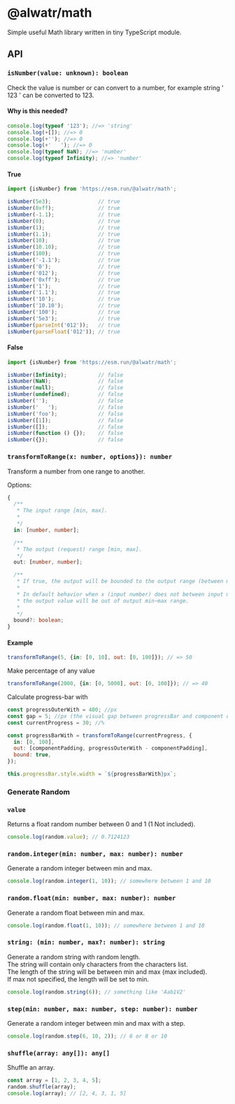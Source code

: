 # @alwatr/math

Simple useful Math library written in tiny TypeScript module.

## API

### `isNumber(value: unknown): boolean`

Check the value is number or can convert to a number, for example string ' 123 ' can be converted to 123.

#### Why is this needed?

```js
console.log(typeof '123'); //=> 'string'
console.log(+[]); //=> 0
console.log(+''); //=> 0
console.log(+'   '); //=> 0
console.log(typeof NaN); //=> 'number'
console.log(typeof Infinity); //=> 'number'
```

#### True

<!-- prettier-ignore -->
```js
import {isNumber} from 'https://esm.run/@alwatr/math';

isNumber(5e3);               // true
isNumber(0xff);              // true
isNumber(-1.1);              // true
isNumber(0);                 // true
isNumber(1);                 // true
isNumber(1.1);               // true
isNumber(10);                // true
isNumber(10.10);             // true
isNumber(100);               // true
isNumber('-1.1');            // true
isNumber('0');               // true
isNumber('012');             // true
isNumber('0xff');            // true
isNumber('1');               // true
isNumber('1.1');             // true
isNumber('10');              // true
isNumber('10.10');           // true
isNumber('100');             // true
isNumber('5e3');             // true
isNumber(parseInt('012'));   // true
isNumber(parseFloat('012')); // true
```

#### False

<!-- prettier-ignore -->
```js
import {isNumber} from 'https://esm.run/@alwatr/math';

isNumber(Infinity);          // false
isNumber(NaN);               // false
isNumber(null);              // false
isNumber(undefined);         // false
isNumber('');                // false
isNumber('   ');             // false
isNumber('foo');             // false
isNumber([1]);               // false
isNumber([]);                // false
isNumber(function () {});    // false
isNumber({});                // false
```

### `transformToRange(x: number, options}): number`

Transform a number from one range to another.

Options:

```ts
{
  /**
   * The input range [min, max].
   *
   */
  in: [number, number];

  /**
   * The output (request) range [min, max].
   */
  out: [number, number];

  /**
   * If true, the output will be bounded to the output range (between min and max).
   *
   * In default behavior when x (input number) does not between input min~max range,
   * the output value will be out of output min~max range.
   *
   */
  bound?: boolean;
}
```

#### Example

```js
transformToRange(5, {in: [0, 10], out: [0, 100]}); // => 50
```

Make percentage of any value

```js
transformToRange(2000, {in: [0, 5000], out: [0, 100]}); // => 40
```

Calculate progress-bar with

```js
const progressOuterWith = 400; //px
const gap = 5; //px (the visual gap between progressBar and component outer).
const currentProgress = 30; //%

const progressBarWith = transformToRange(currentProgress, {
  in: [0, 100],
  out: [componentPadding, progressOuterWith - componentPadding],
  bound: true,
});

this.progressBar.style.width = `${progressBarWith}px`;
```

### Generate Random

### `value`

Returns a float random number between 0 and 1 (1 Not included).

```js
console.log(random.value); // 0.7124123
```

### `random.integer(min: number, max: number): number`

Generate a random integer between min and max.

```js
console.log(random.integer(1, 10)); // somewhere between 1 and 10
```

### `random.float(min: number, max: number): number`

Generate a random float between min and max.

```js
console.log(random.float(1, 10)); // somewhere between 1 and 10
```

### `string: (min: number, max?: number): string`

Generate a random string with random length.  
The string will contain only characters from the characters list.  
The length of the string will be between min and max (max included).  
If max not specified, the length will be set to min.

```js
console.log(random.string(6)); // something like 'Aab1V2'
```

### `step(min: number, max: number, step: number): number`

Generate a random integer between min and max with a step.

```js
console.log(random.step(6, 10, 2)); // 6 or 8 or 10
```

### `shuffle(array: any[]): any[]`

Shuffle an array.

```js
const array = [1, 2, 3, 4, 5];
random.shuffle(array);
console.log(array); // [2, 4, 3, 1, 5]
```
